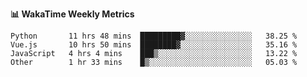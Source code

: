 **:bar_chart: WakaTime Weekly Metrics**

<!--START_SECTION:waka-->

```text
Python       11 hrs 48 mins  █████████▓░░░░░░░░░░░░░░░   38.25 %
Vue.js       10 hrs 50 mins  ████████▓░░░░░░░░░░░░░░░░   35.16 %
JavaScript   4 hrs 4 mins    ███▒░░░░░░░░░░░░░░░░░░░░░   13.22 %
Other        1 hr 33 mins    █▒░░░░░░░░░░░░░░░░░░░░░░░   05.03 %
```

<!--END_SECTION:waka-->
